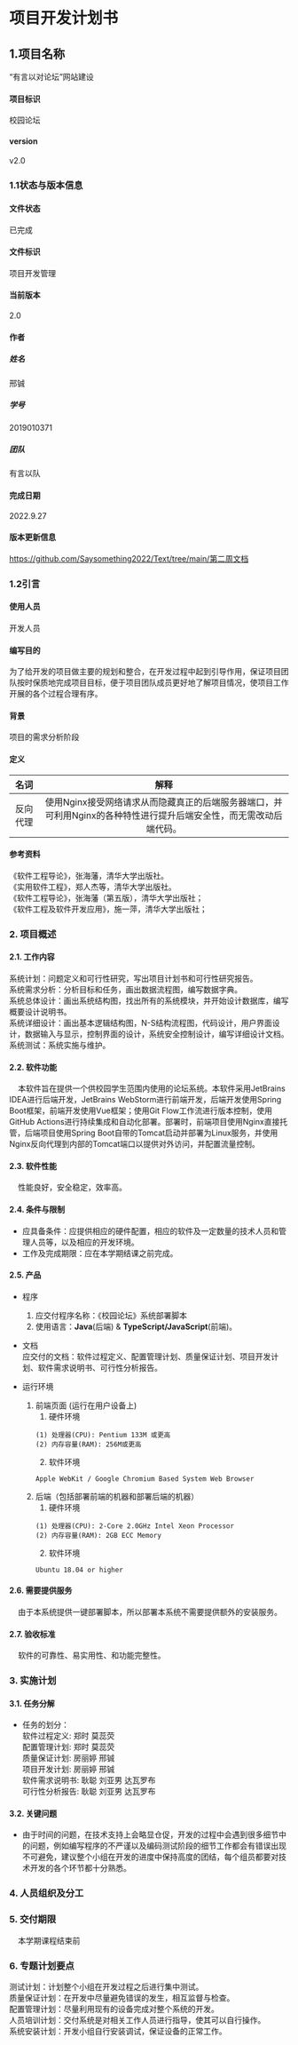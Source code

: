 # 项目开发计划书

## 1.项目名称
“有言以对论坛”网站建设
#### 项目标识
校园论坛
#### version
v2.0
### 1.1状态与版本信息
#### 文件状态
已完成
#### 文件标识
项目开发管理
#### 当前版本
2.0 
#### 作者

##### 姓名
邢铖
##### 学号
2019010371
##### 团队
有言以队
#### 完成日期
2022.9.27
#### 版本更新信息
https://github.com/Saysomething2022/Text/tree/main/第二周文档
### 1.2引言
#### 使用人员
开发人员
####  编写目的
为了给开发的项目做主要的规划和整合，在开发过程中起到引导作用，保证项目团队按时保质地完成项目目标，便于项目团队成员更好地了解项目情况，使项目工作开展的各个过程合理有序。
####  背景
项目的需求分析阶段

#### 定义
| 名词 | 解释 |
| :-: | :-: |
| 反向代理 | 使用Nginx接受网络请求从而隐藏真正的后端服务器端口，并可利用Nginx的各种特性进行提升后端安全性，而无需改动后端代码。 |

#### 参考资料
《软件工程导论》，张海藩，清华大学出版社。  
《实用软件工程》，郑人杰等，清华大学出版社。  
《软件工程导论》，张海藩（第五版），清华大学出版社；  
《软件工程及软件开发应用》，施一萍，清华大学出版社；  

### 2. 项目概述  
#### 2.1. 工作内容  
系统计划：问题定义和可行性研究，写出项目计划书和可行性研究报告。  
系统需求分析：分析目标和任务，画出数据流程图，编写数据字典。  
系统总体设计：画出系统结构图，找出所有的系统模块，并开始设计数据库，编写概要设计说明书。  
系统详细设计：画出基本逻辑结构图，N-S结构流程图，代码设计，用户界面设计，数据输入与显示，控制界面的设计，系统安全控制设计，编写详细设计文档。  
系统测试：系统实施与维护。  

#### 2.2. 软件功能  
&nbsp;&nbsp;&nbsp;&nbsp;本软件旨在提供一个供校园学生范围内使用的论坛系统。本软件采用JetBrains IDEA进行后端开发，JetBrains WebStorm进行前端开发，后端开发使用Spring Boot框架，前端开发使用Vue框架；使用Git Flow工作流进行版本控制，使用GitHub Actions进行持续集成和自动化部署。部署时，前端项目使用Nginx直接托管，后端项目使用Spring Boot自带的Tomcat启动并部署为Linux服务，并使用Nginx反向代理到内部的Tomcat端口以提供对外访问，并配置流量控制。  

#### 2.3. 软件性能  
&nbsp;&nbsp;&nbsp;&nbsp;性能良好，安全稳定，效率高。  

#### 2.4. 条件与限制  
- 应具备条件：应提供相应的硬件配置，相应的软件及一定数量的技术人员和管理人员等，以及相应的开发环境。  
- 工作及完成期限：应在本学期结课之前完成。   

#### 2.5. 产品  
- 程序  
     1. 应交付程序名称：《校园论坛》系统部署脚本  
     2. 使用语言：**Java**(后端) & **TypeScript/JavaScript**(前端)。  

- 文档  
    应交付的文档：软件过程定义、配置管理计划、质量保证计划、项目开发计划、软件需求说明书、可行性分析报告。

- 运行环境
  1. 前端页面 (运行在用户设备上)
     1. 硬件环境
     ```
     (1) 处理器(CPU): Pentium 133M 或更高
     (2) 内存容量(RAM): 256M或更高
     ```
     2. 软件环境
     ```
     Apple WebKit / Google Chromium Based System Web Browser
     ```
  2. 后端（包括部署前端的机器和部署后端的机器）
     1. 硬件环境
     ```
     (1) 处理器(CPU): 2-Core 2.0GHz Intel Xeon Processor
     (2) 内存容量(RAM): 2GB ECC Memory
     ```
     2. 软件环境
     ```
     Ubuntu 18.04 or higher
     ```
#### 2.6. 需要提供服务  
&nbsp;&nbsp;&nbsp;&nbsp;由于本系统提供一键部署脚本，所以部署本系统不需要提供额外的安装服务。  

#### 2.7. 验收标准  
&nbsp;&nbsp;&nbsp;&nbsp;软件的可靠性、易实用性、和功能完整性。 

### 3. 实施计划
#### 3.1. 任务分解
- 任务的划分：  
软件过程定义: 郑时 莫蕊荧  
配置管理计划: 郑时 莫蕊荧  
质量保证计划: 房丽婷 邢铖  
项目开发计划: 房丽婷 邢铖  
软件需求说明书: 耿聪 刘亚男 达瓦罗布  
可行性分析报告: 耿聪 刘亚男 达瓦罗布  

#### 3.2. 关键问题
- 由于时间的问题，在技术支持上会略显仓促，开发的过程中会遇到很多细节中的问题，例如编写程序的不严谨以及编码测试阶段的细节工作都会有错误出现不可避免，建议整个小组在开发的进度中保持高度的团结，每个组员都要对技术开发的各个环节都十分熟悉。  

### 4. 人员组织及分工


### 5. 交付期限
&nbsp;&nbsp;&nbsp;&nbsp;本学期课程结束前

### 6. 专题计划要点
测试计划：计划整个小组在开发过程之后进行集中测试。  
质量保证计划：在开发中尽量避免错误的发生，相互监督与检查。  
配置管理计划：尽量利用现有的设备完成对整个系统的开发。  
人员培训计划：交付系统是对相关工作人员进行指导，使其可以自行操作。  
系统安装计划：开发小组自行安装调试，保证设备的正常工作。  
